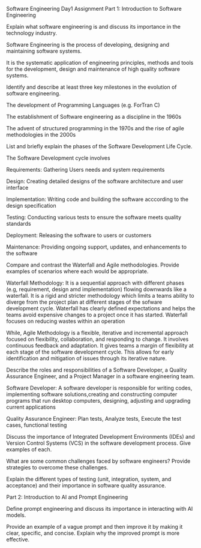 Software Engineering Day1 Assignment
Part 1: Introduction to Software Engineering


Explain what software engineering is and discuss its importance in the technology industry.


Software Engineering is the process of developing, designing and maintaining software systems.

It is the systematic application of engineering principles, methods and tools for the development, design and maintenance of high quality software systems. 




Identify and describe at least three key milestones in the evolution of software engineering.

The development of Programming Languages (e.g. ForTran C) 

The establishment of Software engineering as a discipline in the 1960s

The advent of structured programming in the 1970s and the rise of agile methodologies in the 2000s




List and briefly explain the phases of the Software Development Life Cycle.


The Software Development cycle involves

Requirements: Gathering Users needs and system requirements

Design: Creating detailed designs of the software architecture and user interface

Implementation: Writing code and building the software acccording to the design specification

Testing: Conducting various tests to ensure the software meets quality standards

Deployment: Releasing the software to users or customers

Maintenance: Providing ongoing support, updates, and enhancements to the software 





Compare and contrast the Waterfall and Agile methodologies. Provide examples of scenarios where each would be appropriate.


Waterfall Methodology: It is a sequential approach with  different phases (e.g, requirement, design amd implementation) flowing downwards like a waterfall. It is a rigid and stricter methodology which limits a teams ability to diverge from the project plan at different stages of the sofware development cycle. Waterfall has clearly defined expectations and helps the teams avoid expensive changes to a project once it has started. Waterfall focuses on reducing wastes within an operation

While, Agile Methodology is a flexible, iterative and incremental approach focused on flexibility, collaboration, and responding to change. It involves continuous feedback and adaptation. It gives teams a margin of flexibility at each stage of the software development cycle. This allows for early identification and mitigation of issues through its iterative nature.


Describe the roles and responsibilities of a Software Developer, a Quality Assurance Engineer, and a Project Manager in a software engineering team.


Software Developer: A software developer is responsible for writing codes, implementing software solutions,creating and constructing computer programs that run desktop computers, designing, adjusting and upgrading current applications


Quality Assurance Engineer: Plan tests, Analyze tests, Execute the test cases, functional testing

Discuss the importance of Integrated Development Environments (IDEs) and Version Control Systems (VCS) in the software development process. Give examples of each.

What are some common challenges faced by software engineers? Provide strategies to overcome these challenges.

Explain the different types of testing (unit, integration, system, and acceptance) and their importance in software quality assurance.


Part 2: Introduction to AI and Prompt Engineering


Define prompt engineering and discuss its importance in interacting with AI models.

Provide an example of a vague prompt and then improve it by making it clear, specific, and concise. Explain why the improved prompt is more effective.

